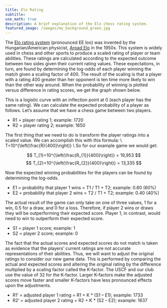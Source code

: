 ```yaml
---
title: Elo Rating
subtitle:
use_math: true
description: A brief explanation of the Elo chess rating system.
featured_image: /images/my_background_green.jpg
---
```


The [Elo rating system](https://en.wikipedia.org/wiki/Elo_rating_system) (pronounced EE loo) was invented by the Hungarian/American physicist, [Arpad Elo](https://en.wikipedia.org/wiki/Arpad_Elo) in the 1950s. This system is widely used in chess and other sports to produce a scaled rating of player or team abilities. These ratings are calculated according to the expected outcome between two sides given their current rating values. These expectations, in turn, are found by determining the log-odds of each player winning the match given a scaling factor of 400. The result of the scaling is that a player with a rating 400 greater than her opponent is ten time more likely to win than the other way around. When the probability of winning is plotted versus difference in rating scores, we get the graph shown below.

This is a logistic curve with an inflection point at 0 (each player has the same rating). We can calculate the expected probability of a player as follows. Let’s assume that we have a chess game between two players.
* R1 = player rating 1; example: 1720
* R2 = player rating 2; example: 1650

The first thing that we need to do is transform the player ratings into a scaled value. We can accomplish this with this formula: \\ T=10^{\left(\frac{R}{400}\right)} \\ So for our example game we would get:

$$ T_{1}=10^{\left(\frac{R_{1}}{400}\right)} = 19,953 $$
$$ T_{2}=10^{\left(\frac{R_{2}}{400}\right)} = 13,335 $$

Now the expected winning probabilities for the players can be found by determining the log-odds.

* E1 = probability that player 1 wins = T1 / T1 + T2; example: 0.60 (60%)
* E2 = probability that player 2 wins = T2 / T1 + T2; example: 0.40 (40%)

The actual result of the game can only take on one of three values, 1 for a win, 0.5 for a draw, and 0 for a loss. Therefore, if player 2 wins or draws they will be outperforming their expected score. Player 1, in contrast, would need to win to outperform their expected score.

* S1 = player 1 score; example: 1
* S2 = player 2 score; example: 0

The fact that the actual scores and expected scores do not match is taken as evidence that the players’ current ratings are not accurate representations of their abilities. Thus, we will want to adjust the original ratings to consider our new game data. This is performed by comparing the actual and expected scores and altering the original rating by the difference multiplied by a scaling factor called the K-factor. The USCF and our club use the value of 32 for the K-factor. Larger K-factors make the adjusted scores move faster and smaller K-factors have less pronounced effects upon the adjustments.

* R1’ = adjusted player 1 rating = R1 + K * (S1 – E1); example: 1733 
* R2’ = adjusted player 2 rating = R2 + K * (S2 – E2); example: 1637
